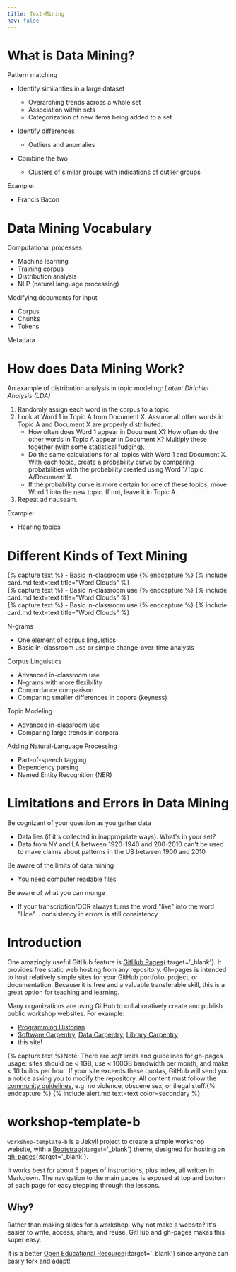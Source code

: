 ```yaml
---
title: Text-Mining
nav: false
---
```


# What is Data Mining?

Pattern matching
- Identify similarities in a large dataset
    - Overarching trends across a whole set
    - Association within sets
    - Categorization of new items being added to a set

- Identify differences
    - Outliers and anomalies

- Combine the two
    - Clusters of similar groups with indications of outlier groups

Example:
- Francis Bacon

# Data Mining Vocabulary

Computational processes
- Machine learning
- Training corpus
- Distribution analysis
- NLP (natural language processing)

Modifying documents for input
- Corpus
- Chunks
- Tokens

Metadata

# How does Data Mining Work?

An example of distribution analysis in topic modeling: *Latent Dirichlet Analysis (LDA)*
1. Randomly assign each word in the corpus to a topic
2. Look at Word 1 in Topic A from Document X. Assume all other words in Topic A and Document X are properly distributed.
    - How often does Word 1 appear in Document X? How often do the other words in Topic A appear in Document X? Multiply these together (with some statistical fudging).
    - Do the same calculations for all topics with Word 1 and Document X. With each topic, create a probability curve by comparing probabilities with the probability created using Word 1/Topic A/Document X.
    - If the probability curve is more certain for one of these topics, move Word 1 into the new topic. If not, leave it in Topic A.
3. Repeat ad nauseam.

Example: 
- Hearing topics

# Different Kinds of Text Mining
<div class="row">
    <div class="col-md-4">
    {% capture text %}
        - Basic in-classroom use
    {% endcapture %}
    {% include card.md text=text title="Word Clouds" %}
    </div>
    <div class="col-md-4">
    {% capture text %}
        - Basic in-classroom use
    {% endcapture %}
    {% include card.md text=text title="Word Clouds" %}
    </div>
    <div class="col-md-4">
    {% capture text %}
        - Basic in-classroom use
    {% endcapture %}
    {% include card.md text=text title="Word Clouds" %}
    </div>
</div>


N-grams
- One element of corpus linguistics
- Basic in-classroom use or simple change-over-time analysis

Corpus Linguistics
- Advanced in-classroom use
- N-grams with more flexibility
- Concordance comparison
- Comparing smaller differences in copora (keyness)

Topic Modeling
- Advanced in-classroom use
- Comparing large trends in corpora

Adding Natural-Language Processing
- Part-of-speech tagging
- Dependency parsing
- Named Entity Recognition (NER)

# Limitations and Errors in Data Mining

Be cognizant of your question as you gather data
- Data lies (if it's collected in inappropriate ways). What's in your set?
- Data from NY and LA between 1920-1940 and 200-2010 can't be used to make claims about patterns in the US between 1900 and 2010

Be aware of the limits of data mining
- You need computer readable files

Be aware of what you can munge
- If your transcription/OCR always turns the word "like" into the word "lilce"... consistency in errors is still consistency

# Introduction

One amazingly useful GitHub feature is [GitHub Pages](https://guides.github.com/features/pages/){:target='_blank'}.
It provides free static web hosting from any repository.
Gh-pages is intended to host relatively simple sites for your GitHub portfolio, project, or documentation.
Because it is free and a valuable transferable skill, this is a great option for teaching and learning.

Many organizations are using GitHub to collaboratively create and publish public workshop websites. 
For example: 

- [Programming Historian](http://programminghistorian.org/)
- [Software Carpentry](https://software-carpentry.org/), [Data Carpentry](http://www.datacarpentry.org/), [Library Carpentry](https://librarycarpentry.org/)
- this site!

{% capture text %}Note:
There are *soft* limits and guidelines for gh-pages usage: sites should be < 1GB, use < 100GB bandwidth per month, and make < 10 builds per hour.
If your site exceeds these quotas, GitHub will send you a notice asking you to modify the repository.
All content must follow the [community guidelines](https://help.github.com/articles/github-community-guidelines/), e.g. no violence, obscene sex, or illegal stuff.{% endcapture %}
{% include alert.md text=text color=secondary %}

# workshop-template-b

`workshop-template-b` is a Jekyll project to create a simple workshop website, with a [Bootstrap](https://getbootstrap.com/){:target='_blank'} theme, designed for hosting on [gh-pages](https://pages.github.com/){:target='_blank'}.

It works best for about 5 pages of instructions, plus index, all written in Markdown. 
The navigation to the main pages is exposed at top and bottom of each page for easy stepping through the lessons.

## Why?

Rather than making slides for a workshop, why not make a website? 
It's easier to write, access, share, and reuse. 
GitHub and gh-pages makes this super easy.

It is a better [Open Educational Resource](https://en.wikipedia.org/wiki/Open_educational_resources){:target='_blank'} since anyone can easily fork and adapt!
